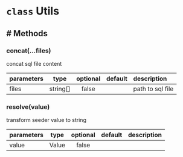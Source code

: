 # `class` Utils

## # Methods

### concat(...files)

concat sql file content

| parameters |   type   | optional | default | description      |
| :--------- | :------: | :------: | :-----: | :--------------- |
| files      | string[] |  false   |         | path to sql file |

### resolve(value)

transform seeder value to string

| parameters | type  | optional | default | description |
| :--------- | :---: | :------: | :-----: | :---------- |
| value      | Value |  false   |         |             |
